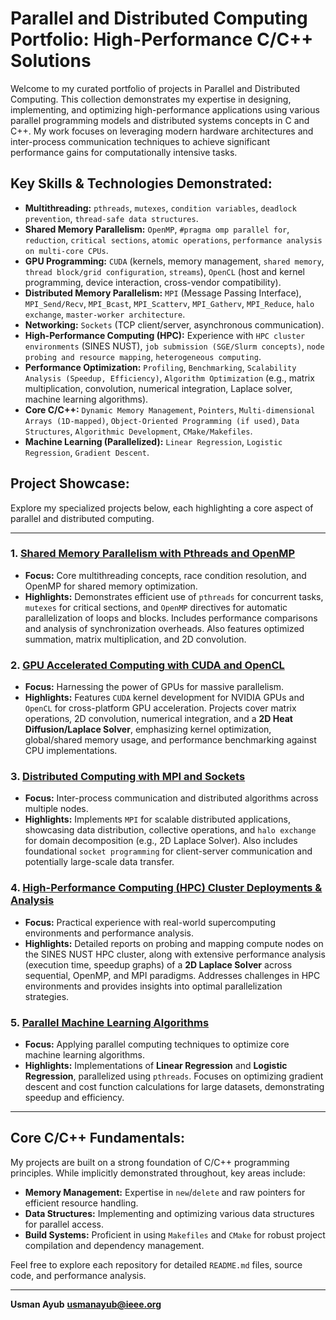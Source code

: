 # Parallel and Distributed Computing Portfolio: High-Performance C/C++ Solutions

Welcome to my curated portfolio of projects in Parallel and Distributed Computing. This collection demonstrates my expertise in designing, implementing, and optimizing high-performance applications using various parallel programming models and distributed systems concepts in C and C++. My work focuses on leveraging modern hardware architectures and inter-process communication techniques to achieve significant performance gains for computationally intensive tasks.

## Key Skills & Technologies Demonstrated:

* **Multithreading:** `pthreads`, `mutexes`, `condition variables`, `deadlock prevention`, `thread-safe data structures`.
* **Shared Memory Parallelism:** `OpenMP`, `#pragma omp parallel for`, `reduction`, `critical sections`, `atomic operations`, `performance analysis on multi-core CPUs`.
* **GPU Programming:** `CUDA` (kernels, memory management, `shared memory`, `thread block/grid configuration`, `streams`), `OpenCL` (host and kernel programming, device interaction, cross-vendor compatibility).
* **Distributed Memory Parallelism:** `MPI` (Message Passing Interface), `MPI_Send/Recv`, `MPI_Bcast`, `MPI_Scatterv`, `MPI_Gatherv`, `MPI_Reduce`, `halo exchange`, `master-worker architecture`.
* **Networking:** `Sockets` (TCP client/server, asynchronous communication).
* **High-Performance Computing (HPC):** Experience with `HPC cluster environments` (SINES NUST), `job submission (SGE/Slurm concepts)`, `node probing and resource mapping`, `heterogeneous computing`.
* **Performance Optimization:** `Profiling`, `Benchmarking`, `Scalability Analysis (Speedup, Efficiency)`, `Algorithm Optimization` (e.g., matrix multiplication, convolution, numerical integration, Laplace solver, machine learning algorithms).
* **Core C/C++:** `Dynamic Memory Management`, `Pointers`, `Multi-dimensional Arrays (1D-mapped)`, `Object-Oriented Programming (if used)`, `Data Structures`, `Algorithmic Development`, `CMake/Makefiles`.
* **Machine Learning (Parallelized):** `Linear Regression`, `Logistic Regression`, `Gradient Descent`.

## Project Showcase:

Explore my specialized projects below, each highlighting a core aspect of parallel and distributed computing.

---

### 1. [Shared Memory Parallelism with Pthreads and OpenMP](https://github.com/YourUsername/Shared-Memory-Parallelism-C)
* **Focus:** Core multithreading concepts, race condition resolution, and OpenMP for shared memory optimization.
* **Highlights:** Demonstrates efficient use of `pthreads` for concurrent tasks, `mutexes` for critical sections, and `OpenMP` directives for automatic parallelization of loops and blocks. Includes performance comparisons and analysis of synchronization overheads. Also features optimized summation, matrix multiplication, and 2D convolution.

### 2. [GPU Accelerated Computing with CUDA and OpenCL](https://github.com/YourUsername/GPU-Accelerated-Computing-C)
* **Focus:** Harnessing the power of GPUs for massive parallelism.
* **Highlights:** Features `CUDA` kernel development for NVIDIA GPUs and `OpenCL` for cross-platform GPU acceleration. Projects cover matrix operations, 2D convolution, numerical integration, and a **2D Heat Diffusion/Laplace Solver**, emphasizing kernel optimization, global/shared memory usage, and performance benchmarking against CPU implementations.

### 3. [Distributed Computing with MPI and Sockets](https://github.com/YourUsername/Distributed-Computing-C)
* **Focus:** Inter-process communication and distributed algorithms across multiple nodes.
* **Highlights:** Implements `MPI` for scalable distributed applications, showcasing data distribution, collective operations, and `halo exchange` for domain decomposition (e.g., 2D Laplace Solver). Also includes foundational `socket programming` for client-server communication and potentially large-scale data transfer.

### 4. [High-Performance Computing (HPC) Cluster Deployments & Analysis](https://github.com/YourUsername/HPC-Cluster-Implementations)
* **Focus:** Practical experience with real-world supercomputing environments and performance analysis.
* **Highlights:** Detailed reports on probing and mapping compute nodes on the SINES NUST HPC cluster, along with extensive performance analysis (execution time, speedup graphs) of a **2D Laplace Solver** across sequential, OpenMP, and MPI paradigms. Addresses challenges in HPC environments and provides insights into optimal parallelization strategies.

### 5. [Parallel Machine Learning Algorithms](https://github.com/YourUsername/Parallel-ML-Algorithms-C)
* **Focus:** Applying parallel computing techniques to optimize core machine learning algorithms.
* **Highlights:** Implementations of **Linear Regression** and **Logistic Regression**, parallelized using `pthreads`. Focuses on optimizing gradient descent and cost function calculations for large datasets, demonstrating speedup and efficiency.

---

## Core C/C++ Fundamentals:

My projects are built on a strong foundation of C/C++ programming principles. While implicitly demonstrated throughout, key areas include:
* **Memory Management:** Expertise in `new`/`delete` and raw pointers for efficient resource handling.
* **Data Structures:** Implementing and optimizing various data structures for parallel access.
* **Build Systems:** Proficient in using `Makefiles` and `CMake` for robust project compilation and dependency management.

Feel free to explore each repository for detailed `README.md` files, source code, and performance analysis.

---
**Usman Ayub**
**usmanayub@ieee.org**
